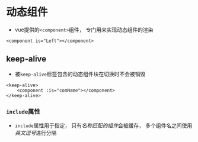 # 动态组件

- vue提供的`<component>`组件， 专门用来实现动态组件的渲染

```
<component is="Left"></component>
```



## keep-alive

- 被`keep-alive`标签包含的动态组件块在切换时不会被销毁

```
<keep-alive>
	<component :is="comName"></component>
</keep-alive>
```

### `include`属性

- `include`属性用于指定， 只有*名称匹配的组件*会被缓存， 多个组件名之间使用*英文逗号*进行分隔

